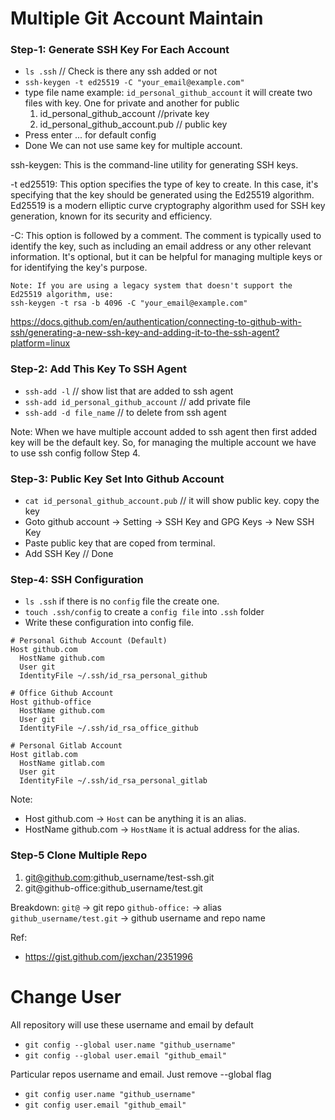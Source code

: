 # Multiple Git Account Maintain

### Step-1: Generate SSH Key For Each Account
- `ls .ssh` // Check is there any ssh added or not
- `ssh-keygen -t ed25519 -C "your_email@example.com"`
- type file name example: `id_personal_github_account` it will create two files with key. One for private and another for public
  1. id_personal_github_account //private key
  2. id_personal_github_account.pub // public key
- Press enter ... for default config
- Done
We can not use same key for multiple account. 

ssh-keygen: This is the command-line utility for generating SSH keys.

-t ed25519: This option specifies the type of key to create. In this case, it's specifying that the key should be generated using the Ed25519 algorithm. Ed25519 is a modern elliptic curve cryptography algorithm used for SSH key generation, known for its security and efficiency.

-C: This option is followed by a comment. The comment is typically used to identify the key, such as including an email address or any other relevant information. It's optional, but it can be helpful for managing multiple keys or for identifying the key's purpose.

```
Note: If you are using a legacy system that doesn't support the Ed25519 algorithm, use:
ssh-keygen -t rsa -b 4096 -C "your_email@example.com"
```

https://docs.github.com/en/authentication/connecting-to-github-with-ssh/generating-a-new-ssh-key-and-adding-it-to-the-ssh-agent?platform=linux



### Step-2: Add This Key To SSH Agent
- `ssh-add -l` // show list that are added to ssh agent
- `ssh-add id_personal_github_account` // add private file
- `ssh-add -d file_name` // to delete from ssh agent

Note: When we have multiple account added to ssh agent then first added key will be the default key. So, for managing the multiple account we have to use ssh config
follow Step 4.


### Step-3: Public Key Set Into Github Account
- `cat id_personal_github_account.pub` // it will show public key. copy the key
- Goto github account -> Setting -> SSH Key and GPG Keys -> New SSH Key
- Paste public key that are coped from terminal.
- Add SSH Key // Done


### Step-4: SSH Configuration
- `ls .ssh` if there is no `config` file the create one.
- `touch .ssh/config` to create a `config file` into `.ssh` folder
- Write these configuration into config file.
```
# Personal Github Account (Default)
Host github.com
  HostName github.com
  User git
  IdentityFile ~/.ssh/id_rsa_personal_github

# Office Github Account
Host github-office
  HostName github.com
  User git
  IdentityFile ~/.ssh/id_rsa_office_github

# Personal Gitlab Account
Host gitlab.com
  HostName gitlab.com
  User git
  IdentityFile ~/.ssh/id_rsa_personal_gitlab

```

Note:
- Host github.com -> `Host` can be anything it is an alias.
- HostName github.com -> `HostName` it is actual address for the alias.


### Step-5  Clone Multiple Repo
1. git@github.com:github_username/test-ssh.git
2. git@github-office:github_username/test.git

Breakdown:
`git@` -> git repo
`github-office:` -> alias
`github_username/test.git` -> github username and repo name


Ref:
- https://gist.github.com/jexchan/2351996


# Change User
All repository will use these username and email by default
- `git config --global user.name "github_username"`
- `git config --global user.email "github_email"`

Particular repos username and email. Just remove --global flag
- `git config user.name "github_username"`
- `git config user.email "github_email"`



